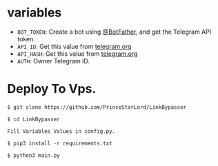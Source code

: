 
# variables

* `BOT_TOKEN`: Create a bot using [@BotFather](https://telegram.dog/BotFather), and get the Telegram API token.
* `API_ID`: Get this value from [telegram.org](https://my.telegram.org/apps)
* `API_HASH`: Get this value from [telegram.org](https://my.telegram.org/apps)
* `AUTH`: Owner Telegram ID.

# Deploy To Vps.

```$ git clone https://github.com/PrinceStarLord/LinkBypasser```

```$ cd LinkBypasser```

```Fill Variables Values in config.py.```

```$ pip3 install -r requirements.txt```

```$ python3 main.py```
